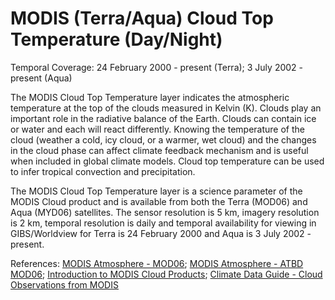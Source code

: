 # MODIS (Terra/Aqua) Cloud Top Temperature (Day/Night)
Temporal Coverage: 24 February 2000 - present (Terra); 3 July 2002 - present (Aqua)

The MODIS Cloud Top Temperature layer indicates the atmospheric temperature at the top of the clouds measured in Kelvin (K). Clouds play an important role in the radiative balance of the Earth. Clouds can contain ice or water and each will react differently. Knowing the temperature of the cloud (weather a cold, icy cloud, or a warmer, wet cloud) and the changes in the cloud phase can affect climate feedback mechanism and is useful when included in global climate models. Cloud top temperature can be used to infer tropical convection and precipitation.

The MODIS Cloud Top Temperature layer is a science parameter of the MODIS Cloud product and is available from both the Terra (MOD06) and Aqua (MYD06) satellites. The sensor resolution is 5 km, imagery resolution is 2 km, temporal resolution is daily and temporal availability for viewing in GIBS/Worldview for Terra is 24 February 2000 and Aqua is 3 July 2002 - present.

References: [MODIS Atmosphere - MOD06](http://modis-atmos.gsfc.nasa.gov/MOD06_L2/format.html); [MODIS Atmosphere - ATBD MOD06](http://modis-atmos.gsfc.nasa.gov/_docs/MOD06_ATBD_2013_03_06.pdf>); [Introduction to MODIS Cloud Products](http://views.cira.colostate.edu/data/Documents/Terra_MODIS_Level3/MOD08_D3.005/Intro_to_Modis_Cloud_Products.pdf); [Climate Data Guide - Cloud Observations from MODIS](https://climatedataguide.ucar.edu/climate-data/cloud-observations-modis)
